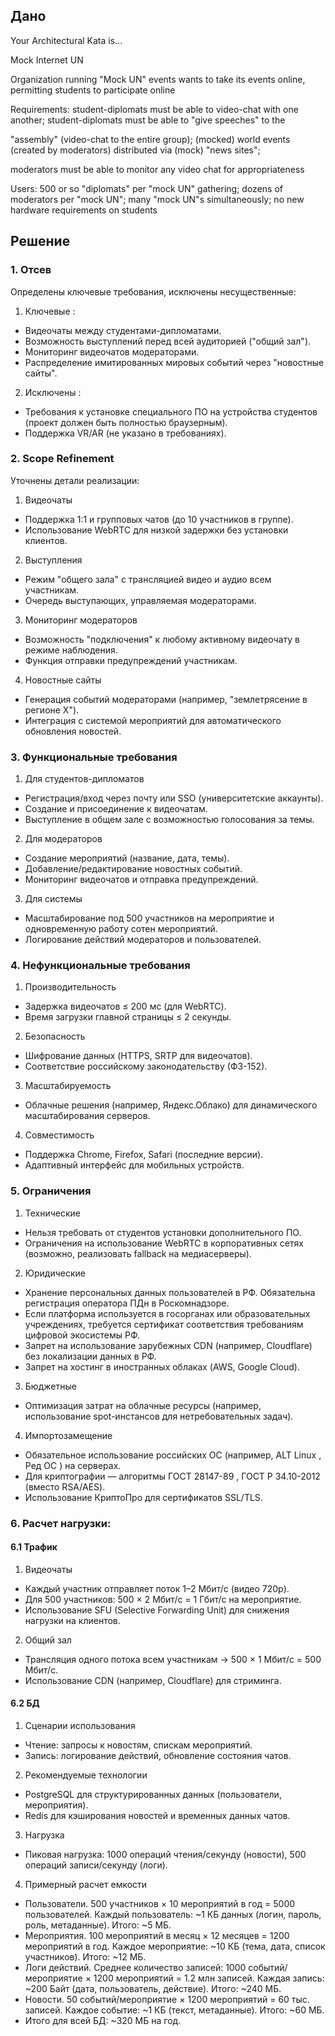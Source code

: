 ## Дано

Your Architectural Kata is...

Mock Internet UN

Organization running "Mock UN" events wants to take its events online, permitting students to participate online


Requirements: student-diplomats must be able to video-chat with one another; student-diplomats must be able to "give speeches" to the 

"assembly" (video-chat to the entire group); (mocked) world events (created by moderators) distributed via (mock) "news sites"; 

moderators must be able to monitor any video chat for appropriateness


Users: 500 or so "diplomats" per "mock UN" gathering; dozens of moderators per "mock UN"; many "mock UN"s simultaneously; no new 
hardware requirements on students

## Решение

### 1. Отсев

Определены ключевые требования, исключены несущественные:

1. Ключевые :
* Видеочаты между студентами-дипломатами.
* Возможность выступлений перед всей аудиторией ("общий зал").
* Мониторинг видеочатов модераторами.
* Распределение имитированных мировых событий через "новостные сайты".
2. Исключены :
* Требования к установке специального ПО на устройства студентов (проект должен быть полностью браузерным).
* Поддержка VR/AR (не указано в требованиях).

### 2. Scope Refinement

Уточнены детали реализации:

1. Видеочаты
* Поддержка 1:1 и групповых чатов (до 10 участников в группе).
* Использование WebRTC для низкой задержки без установки клиентов.
2. Выступления
* Режим "общего зала" с трансляцией видео и аудио всем участникам.
* Очередь выступающих, управляемая модераторами.
3. Мониторинг модераторов
* Возможность "подключения" к любому активному видеочату в режиме наблюдения.
* Функция отправки предупреждений участникам.
4. Новостные сайты
* Генерация событий модераторами (например, "землетрясение в регионе X").
* Интеграция с системой мероприятий для автоматического обновления новостей.

### 3. Функциональные требования

1. Для студентов-дипломатов
* Регистрация/вход через почту или SSO (университетские аккаунты).
* Создание и присоединение к видеочатам.
* Выступление в общем зале с возможностью голосования за темы.
2. Для модераторов
* Создание мероприятий (название, дата, темы).
* Добавление/редактирование новостных событий.
* Мониторинг видеочатов и отправка предупреждений.
3. Для системы
* Масштабирование под 500 участников на мероприятие и одновременную работу сотен мероприятий.
* Логирование действий модераторов и пользователей.

### 4. Нефункциональные требования

1. Производительность
* Задержка видеочатов ≤ 200 мс (для WebRTC).
* Время загрузки главной страницы ≤ 2 секунды.
2. Безопасность
* Шифрование данных (HTTPS, SRTP для видеочатов).
* Соответствие российскому законодательству (ФЗ-152).
3. Масштабируемость
* Облачные решения (например, Яндекс.Облако) для динамического масштабирования серверов.
4. Совместимость
* Поддержка Chrome, Firefox, Safari (последние версии).
* Адаптивный интерфейс для мобильных устройств.

### 5. Ограничения

1. Технические
* Нельзя требовать от студентов установки дополнительного ПО.
* Ограничения на использование WebRTC в корпоративных сетях (возможно, реализовать fallback на медиасерверы).
2. Юридические
* Хранение персональных данных пользователей в РФ. Обязательна регистрация оператора ПДн в Роскомнадзоре.
* Если платформа используется в госорганах или образовательных учреждениях, требуется сертификат соответствия требованиям цифровой экосистемы РФ.
* Запрет на использование зарубежных CDN (например, Cloudflare) без локализации данных в РФ.
* Запрет на хостинг в иностранных облаках (AWS, Google Cloud).
3. Бюджетные
* Оптимизация затрат на облачные ресурсы (например, использование spot-инстансов для нетребовательных задач).
4. Импортозамещение
* Обязательное использование российских ОС (например, ALT Linux , Ред ОС ) на серверах.
* Для криптографии — алгоритмы ГОСТ 28147-89 , ГОСТ Р 34.10-2012 (вместо RSA/AES).
* Использование КриптоПро для сертификатов SSL/TLS.

### 6. Расчет нагрузки:

#### 6.1 Трафик

1. Видеочаты
* Каждый участник отправляет поток 1–2 Мбит/с (видео 720p).
* Для 500 участников: 500 × 2 Мбит/с = 1 Гбит/с на мероприятие.
* Использование SFU (Selective Forwarding Unit) для снижения нагрузки на клиентов.
2. Общий зал
* Трансляция одного потока всем участникам → 500 × 1 Мбит/с = 500 Мбит/с.
* Использование CDN (например, Cloudflare) для стриминга.

#### 6.2 БД

1. Сценарии использования
* Чтение: запросы к новостям, спискам мероприятий.
* Запись: логирование действий, обновление состояния чатов.
2. Рекомендуемые технологии
* PostgreSQL для структурированных данных (пользователи, мероприятия).
* Redis для кэширования новостей и временных данных чатов.
3. Нагрузка
* Пиковая нагрузка: 1000 операций чтения/секунду (новости), 500 операций записи/секунду (логи).
4. Примерный расчет емкости

* Пользователи. 500 участников × 10 мероприятий в год = 5000 пользователей. 
Каждый пользователь: ~1 КБ данных (логин, пароль, роль, метаданные).
Итого: ~5 МБ.
* Мероприятия. 100 мероприятий в месяц × 12 месяцев = 1200 мероприятий в год.
Каждое мероприятие: ~10 КБ (тема, дата, список участников).
Итого: ~12 МБ.
* Логи действий. Среднее количество записей: 1000 событий/мероприятие × 1200 мероприятий = 1.2 млн записей.
Каждая запись: ~200 Байт (дата, пользователь, действие).
Итого: ~240 МБ.
* Новости. 50 событий/мероприятие × 1200 мероприятий = 60 тыс. записей.
Каждое событие: ~1 КБ (текст, метаданные).
Итого: ~60 МБ.
* Итого для всей БД: ~320 МБ на год.